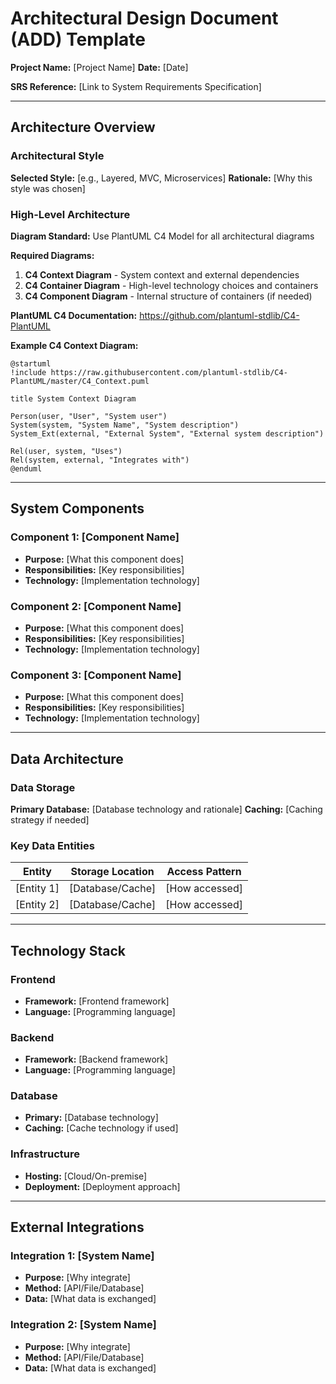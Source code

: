 # Architectural Design Document (ADD) Template

**Project Name:** [Project Name]
**Date:** [Date]

**SRS Reference:** [Link to System Requirements Specification]

---

## Architecture Overview

### Architectural Style
**Selected Style:** [e.g., Layered, MVC, Microservices]
**Rationale:** [Why this style was chosen]

### High-Level Architecture

**Diagram Standard:** Use PlantUML C4 Model for all architectural diagrams

**Required Diagrams:**
1. **C4 Context Diagram** - System context and external dependencies
2. **C4 Container Diagram** - High-level technology choices and containers
3. **C4 Component Diagram** - Internal structure of containers (if needed)

**PlantUML C4 Documentation:** https://github.com/plantuml-stdlib/C4-PlantUML

**Example C4 Context Diagram:**
```plantuml
@startuml
!include https://raw.githubusercontent.com/plantuml-stdlib/C4-PlantUML/master/C4_Context.puml

title System Context Diagram

Person(user, "User", "System user")
System(system, "System Name", "System description")
System_Ext(external, "External System", "External system description")

Rel(user, system, "Uses")
Rel(system, external, "Integrates with")
@enduml
```

---

## System Components

### Component 1: [Component Name]
- **Purpose:** [What this component does]
- **Responsibilities:** [Key responsibilities]
- **Technology:** [Implementation technology]

### Component 2: [Component Name]
- **Purpose:** [What this component does]
- **Responsibilities:** [Key responsibilities]
- **Technology:** [Implementation technology]

### Component 3: [Component Name]
- **Purpose:** [What this component does]
- **Responsibilities:** [Key responsibilities]
- **Technology:** [Implementation technology]

---

## Data Architecture

### Data Storage
**Primary Database:** [Database technology and rationale]
**Caching:** [Caching strategy if needed]

### Key Data Entities
| Entity | Storage Location | Access Pattern |
|--------|------------------|----------------|
| [Entity 1] | [Database/Cache] | [How accessed] |
| [Entity 2] | [Database/Cache] | [How accessed] |

---

## Technology Stack

### Frontend
- **Framework:** [Frontend framework]
- **Language:** [Programming language]

### Backend
- **Framework:** [Backend framework]
- **Language:** [Programming language]

### Database
- **Primary:** [Database technology]
- **Caching:** [Cache technology if used]

### Infrastructure
- **Hosting:** [Cloud/On-premise]
- **Deployment:** [Deployment approach]

---

## External Integrations

### Integration 1: [System Name]
- **Purpose:** [Why integrate]
- **Method:** [API/File/Database]
- **Data:** [What data is exchanged]

### Integration 2: [System Name]
- **Purpose:** [Why integrate]
- **Method:** [API/File/Database]
- **Data:** [What data is exchanged]
